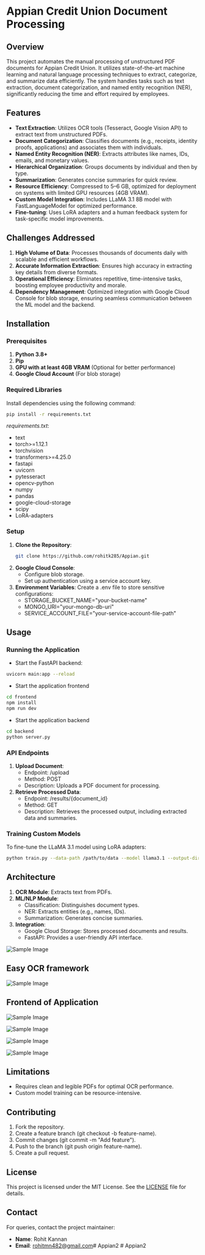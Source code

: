 # Appian Credit Union Document Processing

## Overview
This project automates the manual processing of unstructured PDF documents for Appian Credit Union. It utilizes state-of-the-art machine learning and natural language processing techniques to extract, categorize, and summarize data efficiently. The system handles tasks such as text extraction, document categorization, and named entity recognition (NER), significantly reducing the time and effort required by employees.

## Features
- **Text Extraction**: Utilizes OCR tools (Tesseract, Google Vision API) to extract text from unstructured PDFs.
- **Document Categorization**: Classifies documents (e.g., receipts, identity proofs, applications) and associates them with individuals.
- **Named Entity Recognition (NER)**: Extracts attributes like names, IDs, emails, and monetary values.
- **Hierarchical Organization**: Groups documents by individual and then by type.
- **Summarization**: Generates concise summaries for quick review.
- **Resource Efficiency**: Compressed to 5–6 GB, optimized for deployment on systems with limited GPU resources (4GB VRAM).
- **Custom Model Integration**: Includes LLaMA 3.1 8B model with FastLanguageModel for optimized performance.
- **Fine-tuning**: Uses LoRA adapters and a human feedback system for task-specific model improvements.

## Challenges Addressed
1. **High Volume of Data**: Processes thousands of documents daily with scalable and efficient workflows.
2. **Accurate Information Extraction**: Ensures high accuracy in extracting key details from diverse formats.
3. **Operational Efficiency**: Eliminates repetitive, time-intensive tasks, boosting employee productivity and morale.
4. **Dependency Management**: Optimized integration with Google Cloud Console for blob storage, ensuring seamless communication between the ML model and the backend.

## Installation

### Prerequisites
1. **Python 3.8+**
2. **Pip**
3. **GPU with at least 4GB VRAM** (Optional for better performance)
4. **Google Cloud Account** (For blob storage)

### Required Libraries
Install dependencies using the following command:
```bash
pip install -r requirements.txt
```

*requirements.txt*:
- text
- torch>=1.12.1
- torchvision
- transformers>=4.25.0
- fastapi
- uvicorn
- pytesseract
- opencv-python
- numpy
- pandas
- google-cloud-storage
- scipy
- LoRA-adapters


### Setup
1. **Clone the Repository**:
   ```bash
   git clone https://github.com/rohitk285/Appian.git
   ```   
2. **Google Cloud Console**:
   - Configure blob storage.
   - Set up authentication using a service account key.
3. **Environment Variables**:
   Create a .env file to store sensitive configurations:
   - STORAGE_BUCKET_NAME="your-bucket-name"
   - MONGO_URI="your-mongo-db-uri"
   - SERVICE_ACCOUNT_FILE="your-service-account-file-path"

   

## Usage
### Running the Application
- Start the FastAPI backend:
```bash
uvicorn main:app --reload
```

- Start the application frontend
```bash
cd frontend
npm install
npm run dev
```

- Start the application backend
```bash
cd backend
python server.py
```

### API Endpoints
1. **Upload Document**:
   - Endpoint: /upload
   - Method: POST
   - Description: Uploads a PDF document for processing.
2. **Retrieve Processed Data**:
   - Endpoint: /results/{document_id}
   - Method: GET
   - Description: Retrieves the processed output, including extracted data and summaries.

### Training Custom Models
To fine-tune the LLaMA 3.1 model using LoRA adapters:
```bash
python train.py --data-path /path/to/data --model llama3.1 --output-dir /path/to/output
```


## Architecture
1. **OCR Module**: Extracts text from PDFs.
2. **ML/NLP Module**:
   - Classification: Distinguishes document types.
   - NER: Extracts entities (e.g., names, IDs).
   - Summarization: Generates concise summaries.
3. **Integration**:
   - Google Cloud Storage: Stores processed documents and results.
   - FastAPI: Provides a user-friendly API interface.

![Sample Image](images/architecture.jpeg)

## Easy OCR framework

![Sample Image](images/easyocr.jpeg)

## Frontend of Application
![Sample Image](images/uploadpage.png)

![Sample Image](images/retrieve1.png)

![Sample Image](images/retrieve2.png)

![Sample Image](images/retrieve3.png)

## Limitations
- Requires clean and legible PDFs for optimal OCR performance.
- Custom model training can be resource-intensive.

## Contributing
1. Fork the repository.
2. Create a feature branch (git checkout -b feature-name).
3. Commit changes (git commit -m "Add feature").
4. Push to the branch (git push origin feature-name).
5. Create a pull request.

## License
This project is licensed under the MIT License. See the [LICENSE](LICENSE) file for details.

## Contact
For queries, contact the project maintainer:
- **Name**: Rohit Kannan
- **Email**: rohitmn482@gmail.com#   A p p i a n 2  
 #   A p p i a n 2  
 